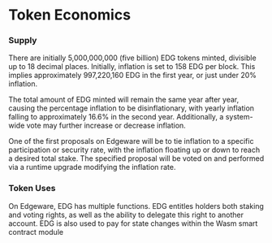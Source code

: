 # Token Economics



### Supply

There are initially 5,000,000,000 \(five billion\) EDG tokens minted, divisible up to 18 decimal places. Initially, inflation is set to 158 EDG per block. This implies approximately 997,220,160 EDG in the first year, or just under 20% inflation. 

The total amount of EDG minted will remain the same year after year, causing the percentage inflation to be disinflationary, with yearly inflation falling to approximately 16.6% in the second year. Additionally, a system-wide vote may further increase or decrease inflation. 

One of the first proposals on Edgeware will be to tie inflation to a specific participation or security rate, with the inflation floating up or down to reach a desired total stake. The specified proposal will be voted on and performed via a runtime upgrade modifying the inflation rate. 

### Token Uses

On Edgeware, EDG has multiple functions. EDG entitles holders both staking and voting rights, as well as the ability to delegate this right to another account. EDG is also used to pay for state changes within the Wasm smart contract module



